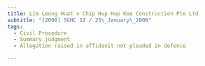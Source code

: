 ```yaml
---
title: Lim Leong Huat v Chip Hup Hup Kee Construction Pte Ltd
subtitle: "[2008] SGHC 12 / 25\_January\_2008"
tags:
  - Civil Procedure
  - Summary judgment
  - Allegation raised in affidavit not pleaded in defence

---
```


